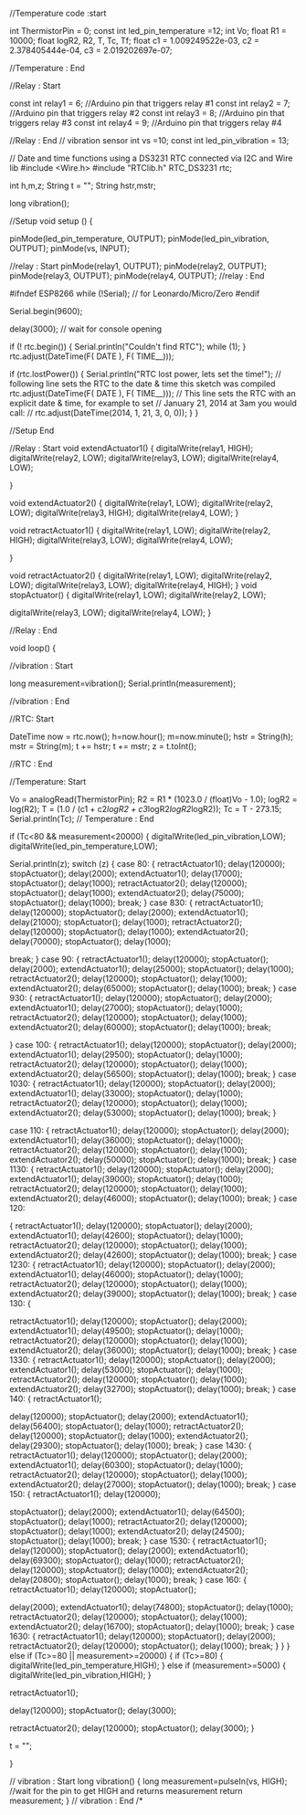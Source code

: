 //Temperature code :start

int ThermistorPin = 0;
const int led_pin_temperature =12; int Vo;
float R1 = 10000;
float logR2, R2, T, Tc, Tf;
float c1 = 1.009249522e-03, c2 = 2.378405444e-04, c3 = 2.019202697e-07;

//Temperature : End

//Relay : Start

const int relay1 = 6; //Arduino pin that triggers relay #1 const int relay2 = 7; //Arduino pin that triggers relay #2 const int relay3 = 8; //Arduino pin that triggers relay #3 const int relay4 = 9; //Arduino pin that triggers relay #4

//Relay : End
// vibration sensor int vs =10;
const int led_pin_vibration = 13;

// Date and time functions using a DS3231 RTC connected via I2C and Wire lib #include <Wire.h>
#include "RTClib.h" RTC_DS3231 rtc;

int  h,m,z; String t = ""; String hstr,mstr;

long vibration();

//Setup
void setup () {
 
pinMode(led_pin_temperature, OUTPUT); pinMode(led_pin_vibration, OUTPUT); pinMode(vs, INPUT);

//relay : Start pinMode(relay1, OUTPUT); pinMode(relay2, OUTPUT); pinMode(relay3, OUTPUT); pinMode(relay4, OUTPUT);
//relay : End

#ifndef ESP8266
while (!Serial); // for Leonardo/Micro/Zero #endif

Serial.begin(9600);

delay(3000); // wait for console opening

if (! rtc.begin()) { Serial.println("Couldn't find RTC"); while (1);
}
rtc.adjust(DateTime(F( DATE ), F( TIME__)));


if (rtc.lostPower()) {
Serial.println("RTC lost power, lets set the time!");
// following line sets the RTC to the date & time this sketch was compiled rtc.adjust(DateTime(F( DATE ), F( TIME__)));
// This line sets the RTC with an explicit date & time, for example to set
// January 21, 2014 at 3am you would call:
// rtc.adjust(DateTime(2014, 1, 21, 3, 0, 0));
}
}

//Setup End
 
//Relay : Start
void extendActuator1() { digitalWrite(relay1, HIGH); digitalWrite(relay2, LOW); digitalWrite(relay3, LOW); digitalWrite(relay4, LOW);

}


void extendActuator2() { digitalWrite(relay1, LOW); digitalWrite(relay2, LOW); digitalWrite(relay3, HIGH); digitalWrite(relay4, LOW);
}


void retractActuator1() { digitalWrite(relay1, LOW); digitalWrite(relay2, HIGH); digitalWrite(relay3, LOW); digitalWrite(relay4, LOW);

}


void retractActuator2() { digitalWrite(relay1, LOW); digitalWrite(relay2, LOW); digitalWrite(relay3, LOW); digitalWrite(relay4, HIGH);
}
void stopActuator() { digitalWrite(relay1, LOW); digitalWrite(relay2, LOW);

digitalWrite(relay3, LOW); digitalWrite(relay4, LOW);
}
 
//Relay : End


void loop() {


//vibration : Start

long measurement=vibration(); Serial.println(measurement);

//vibration : End

//RTC: Start

DateTime now = rtc.now(); h=now.hour(); m=now.minute();
hstr = String(h); mstr = String(m); t += hstr;
t += mstr;
z = t.toInt();

//RTC : End


//Temperature: Start

Vo = analogRead(ThermistorPin); R2 = R1 * (1023.0 / (float)Vo - 1.0);
logR2 = log(R2);
T = (1.0 / (c1 + c2*logR2 + c3*logR2*logR2*logR2)); Tc = T - 273.15;
Serial.println(Tc);
// Temperature : End

if (Tc<80 && measurement<20000)
{
digitalWrite(led_pin_vibration,LOW); digitalWrite(led_pin_temperature,LOW);
 
Serial.println(z); switch (z)
{
case 80:
{
retractActuator1(); delay(120000); stopActuator(); delay(2000); extendActuator1(); delay(17000); stopActuator(); delay(1000); retractActuator2(); delay(120000); stopActuator(); delay(1000); extendActuator2(); delay(75000); stopActuator(); delay(1000); break;
}
case 830:
{
retractActuator1(); delay(120000); stopActuator(); delay(2000); extendActuator1(); delay(21000); stopActuator(); delay(1000); retractActuator2(); delay(120000); stopActuator(); delay(1000); extendActuator2(); delay(70000); stopActuator(); delay(1000);
 
break;
}
case 90:
{
retractActuator1(); delay(120000); stopActuator(); delay(2000); extendActuator1(); delay(25000); stopActuator(); delay(1000); retractActuator2(); delay(120000); stopActuator(); delay(1000); extendActuator2(); delay(65000); stopActuator(); delay(1000); break;
}
case 930:
{
retractActuator1(); delay(120000); stopActuator(); delay(2000); extendActuator1(); delay(27000); stopActuator(); delay(1000); retractActuator2(); delay(120000); stopActuator(); delay(1000); extendActuator2(); delay(60000); stopActuator(); delay(1000); break;
 
}
case 100:
{
retractActuator1(); delay(120000); stopActuator(); delay(2000); extendActuator1(); delay(29500); stopActuator(); delay(1000); retractActuator2(); delay(120000); stopActuator(); delay(1000); extendActuator2(); delay(56500); stopActuator(); delay(1000); break;
}
case 1030:
{
retractActuator1(); delay(120000); stopActuator(); delay(2000); extendActuator1(); delay(33000); stopActuator(); delay(1000); retractActuator2(); delay(120000); stopActuator(); delay(1000); extendActuator2(); delay(53000); stopActuator(); delay(1000); break;
}
 
case 110:
{
retractActuator1(); delay(120000); stopActuator(); delay(2000); extendActuator1(); delay(36000); stopActuator(); delay(1000); retractActuator2(); delay(120000); stopActuator(); delay(1000); extendActuator2(); delay(50000); stopActuator(); delay(1000); break;
}
case 1130:
{
retractActuator1(); delay(120000); stopActuator(); delay(2000); extendActuator1(); delay(39000); stopActuator(); delay(1000); retractActuator2(); delay(120000); stopActuator(); delay(1000); extendActuator2(); delay(46000); stopActuator(); delay(1000); break;
}
case 120:
 
{
retractActuator1(); delay(120000); stopActuator(); delay(2000); extendActuator1(); delay(42600); stopActuator(); delay(1000); retractActuator2(); delay(120000); stopActuator(); delay(1000); extendActuator2(); delay(42600); stopActuator(); delay(1000); break;
}
case 1230:
{
retractActuator1(); delay(120000); stopActuator(); delay(2000); extendActuator1(); delay(46000); stopActuator(); delay(1000); retractActuator2(); delay(120000); stopActuator(); delay(1000); extendActuator2(); delay(39000); stopActuator(); delay(1000); break;
}
case 130:
{
 
retractActuator1(); delay(120000); stopActuator(); delay(2000); extendActuator1(); delay(49500); stopActuator(); delay(1000); retractActuator2(); delay(120000); stopActuator(); delay(1000); extendActuator2(); delay(36000); stopActuator(); delay(1000); break;
}
case 1330:
{
retractActuator1(); delay(120000); stopActuator(); delay(2000); extendActuator1(); delay(53000); stopActuator(); delay(1000); retractActuator2(); delay(120000); stopActuator(); delay(1000); extendActuator2(); delay(32700); stopActuator(); delay(1000); break;
}
case 140:
{
retractActuator1();
 
delay(120000); stopActuator(); delay(2000); extendActuator1(); delay(56400); stopActuator(); delay(1000); retractActuator2(); delay(120000); stopActuator(); delay(1000); extendActuator2(); delay(29300); stopActuator(); delay(1000); break;
}
case 1430:
{
retractActuator1(); delay(120000); stopActuator(); delay(2000); extendActuator1(); delay(60300); stopActuator(); delay(1000); retractActuator2(); delay(120000); stopActuator(); delay(1000); extendActuator2(); delay(27000); stopActuator(); delay(1000); break;
}
case 150:
{
retractActuator1(); delay(120000);
 
stopActuator(); delay(2000); extendActuator1(); delay(64500); stopActuator(); delay(1000); retractActuator2(); delay(120000); stopActuator(); delay(1000); extendActuator2(); delay(24500); stopActuator(); delay(1000); break;
}
case 1530:
{
retractActuator1(); delay(120000); stopActuator(); delay(2000); extendActuator1(); delay(69300); stopActuator(); delay(1000); retractActuator2(); delay(120000); stopActuator(); delay(1000); extendActuator2(); delay(20800); stopActuator(); delay(1000); break;
}
case 160:
{
retractActuator1(); delay(120000); stopActuator();
 
delay(2000); extendActuator1(); delay(74800); stopActuator(); delay(1000); retractActuator2(); delay(120000); stopActuator(); delay(1000); extendActuator2(); delay(16700); stopActuator(); delay(1000); break;
}
case 1630:
{
retractActuator1(); delay(120000); stopActuator(); delay(2000); retractActuator2(); delay(120000); stopActuator(); delay(1000); break;
}
}
}
else if (Tc>=80 || measurement>=20000)
{
if (Tc>=80)
{
digitalWrite(led_pin_temperature,HIGH);
}
else if (measurement>=5000)
{
digitalWrite(led_pin_vibration,HIGH);
}

retractActuator1();
 
delay(120000); stopActuator(); delay(3000);

retractActuator2(); delay(120000); stopActuator(); delay(3000);
}

t = "";

}



// vibration : Start long vibration()
{
long measurement=pulseIn(vs, HIGH);
//wait for the pin to get HIGH and returns measurement return measurement;
}
// vibration : End /*
